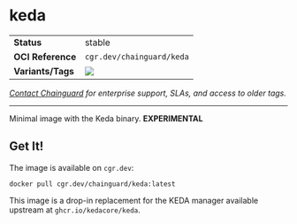 <!--monopod:start-->
# keda
| | |
| - | - |
| **Status** | stable |
| **OCI Reference** | `cgr.dev/chainguard/keda` |
| **Variants/Tags** | ![](https://storage.googleapis.com/chainguard-images-build-outputs/summary/keda.svg) |

*[Contact Chainguard](https://www.chainguard.dev/chainguard-images) for enterprise support, SLAs, and access to older tags.*

---
<!--monopod:end-->

Minimal image with the Keda binary. **EXPERIMENTAL**

## Get It!

The image is available on `cgr.dev`:

```
docker pull cgr.dev/chainguard/keda:latest
```

This image is a drop-in replacement for the KEDA manager available upstream at `ghcr.io/kedacore/keda`.
